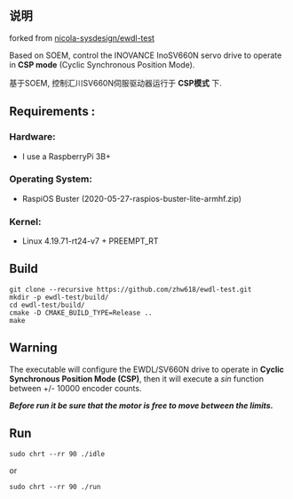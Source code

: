 ## 说明
forked from [nicola-sysdesign/ewdl-test](https://github.com/nicola-sysdesign/ewdl-test)

Based on SOEM, control the INOVANCE InoSV660N servo drive to operate in **CSP mode** (Cyclic Synchronous Position Mode).

基于SOEM, 控制汇川SV660N伺服驱动器运行于 **CSP模式** 下.

## Requirements :
### Hardware:
- I use a RaspberryPi 3B+
### Operating System:
- RaspiOS Buster (2020-05-27-raspios-buster-lite-armhf.zip)
### Kernel:
- Linux 4.19.71-rt24-v7 + PREEMPT_RT
## Build
```
git clone --recursive https://github.com/zhw618/ewdl-test.git
mkdir -p ewdl-test/build/
cd ewdl-test/build/
cmake -D CMAKE_BUILD_TYPE=Release ..
make
```
## Warning
The executable will configure the EWDL/SV660N drive to operate in **Cyclic Synchronous Position Mode (CSP)**, then it will execute a _sin_ function between +/- 10000 encoder counts.

***Before run it be sure that the motor is free to move between the limits.***

## Run
```
sudo chrt --rr 90 ./idle
```
or
```
sudo chrt --rr 90 ./run
```
